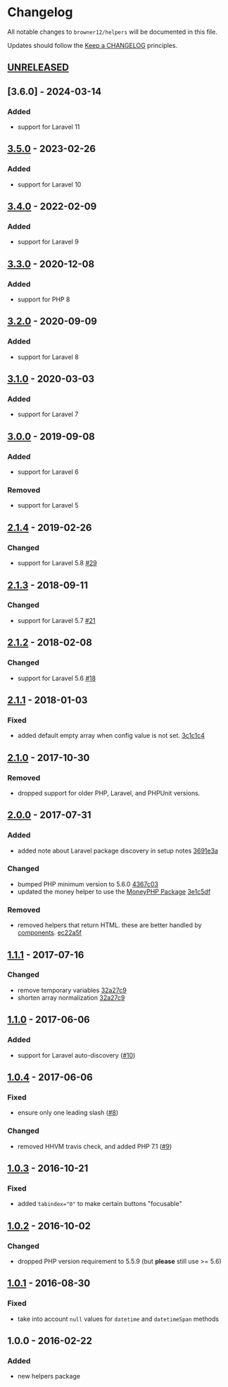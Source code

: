 # Changelog

All notable changes to `browner12/helpers` will be documented in this file.

Updates should follow the [Keep a CHANGELOG](http://keepachangelog.com/) principles.

## [UNRELEASED]

## [3.6.0] - 2024-03-14

### Added

- support for Laravel 11

## [3.5.0] - 2023-02-26

### Added

- support for Laravel 10

## [3.4.0] - 2022-02-09

### Added

- support for Laravel 9

## [3.3.0] - 2020-12-08

### Added

- support for PHP 8

## [3.2.0] - 2020-09-09

### Added

- support for Laravel 8

## [3.1.0] - 2020-03-03

### Added

- support for Laravel 7

## [3.0.0] - 2019-09-08

### Added

- support for Laravel 6

### Removed

- support for Laravel 5

## [2.1.4] - 2019-02-26

### Changed

- support for Laravel 5.8 [#29](https://github.com/browner12/helpers/pull/29)

## [2.1.3] - 2018-09-11

### Changed

- support for Laravel 5.7 [#21](https://github.com/browner12/helpers/pull/21)

## [2.1.2] - 2018-02-08

### Changed

- support for Laravel 5.6 [#18](https://github.com/browner12/helpers/pull/18)

## [2.1.1] - 2018-01-03

### Fixed

- added default empty array when config value is not
  set. [3c1c1c4](https://github.com/browner12/helpers/commit/3c1c1c449ac3325d78878cd80a69a69faf997b6a)

## [2.1.0] - 2017-10-30

### Removed

- dropped support for older PHP, Laravel, and PHPUnit versions.

## [2.0.0] - 2017-07-31

### Added

- added note about Laravel package discovery in setup
  notes [3691e3a](https://github.com/browner12/helpers/commit/3691e3a681bfba2ceb32fff037d126d41f8661dc)

### Changed

- bumped PHP minimum version to
  5.6.0 [4367c03](https://github.com/browner12/helpers/commit/4367c03fd068241ace3b575ef605501a4676aa6b)
- updated the money helper to use
  the [MoneyPHP Package](https://github.com/moneyphp/money) [3e1c5df](https://github.com/browner12/helpers/commit/3e1c5dfa2b9810769c85d60d9c7e561fc7a7a6de)

### Removed

- removed helpers that return HTML. these are better handled
  by [components](https://laravel.com/docs/5.4/blade#components-and-slots). [ec22a5f](https://github.com/browner12/helpers/commit/ec22a5f82a609511c2dec3911fedc62b71a76d76)

## [1.1.1] - 2017-07-16

### Changed

- remove temporary
  variables [32a27c9](https://github.com/browner12/helpers/commit/32a27c90ff18d1ee829ff45edf2bf3b959de7e1d)
- shorten array
  normalization [32a27c9](https://github.com/browner12/helpers/commit/32a27c90ff18d1ee829ff45edf2bf3b959de7e1d)

## [1.1.0] - 2017-06-06

### Added

- support for Laravel auto-discovery ([#10](https://github.com/browner12/helpers/pull/10))

## [1.0.4] - 2017-06-06

### Fixed

- ensure only one leading slash ([#8](https://github.com/browner12/helpers/pull/8))

### Changed

- removed HHVM travis check, and added PHP 7.1 ([#9](https://github.com/browner12/helpers/pull/9))

## [1.0.3] - 2016-10-21

### Fixed

- added `tabindex="0"` to make certain buttons "focusable"

## [1.0.2] - 2016-10-02

### Changed

- dropped PHP version requirement to 5.5.9 (but **please** still use >= 5.6)

## [1.0.1] - 2016-08-30

### Fixed

- take into account `null` values for `datetime` and `datetimeSpan` methods

## 1.0.0 - 2016-02-22

### Added

- new helpers package

[unreleased]: https://github.com/browner12/helpers/compare/v3.5.0...HEAD
[3.5.0]: https://github.com/browner12/helpers/compare/v3.4.0...v3.5.0
[3.4.0]: https://github.com/browner12/helpers/compare/v3.3.0...v3.4.0
[3.3.0]: https://github.com/browner12/helpers/compare/v3.2.0...v3.3.0
[3.2.0]: https://github.com/browner12/helpers/compare/v3.1.0...v3.2.0
[3.1.0]: https://github.com/browner12/helpers/compare/v3.0.0...v3.1.0
[3.0.0]: https://github.com/browner12/helpers/compare/v2.1.4...v3.0.0
[2.1.4]: https://github.com/browner12/helpers/compare/v2.1.3...v2.1.4
[2.1.3]: https://github.com/browner12/helpers/compare/v2.1.2...v2.1.3
[2.1.2]: https://github.com/browner12/helpers/compare/v2.1.1...v2.1.2
[2.1.1]: https://github.com/browner12/helpers/compare/v2.1.0...v2.1.1
[2.1.0]: https://github.com/browner12/helpers/compare/v2.0.0...v2.1.0
[2.0.0]: https://github.com/browner12/helpers/compare/v1.1.1...v2.0.0
[1.1.1]: https://github.com/browner12/helpers/compare/v1.1.0...v1.1.1
[1.1.0]: https://github.com/browner12/helpers/compare/v1.0.4...v1.1.0
[1.0.4]: https://github.com/browner12/helpers/compare/v1.0.3...v1.0.4
[1.0.3]: https://github.com/browner12/helpers/compare/v1.0.2...v1.0.3
[1.0.2]: https://github.com/browner12/helpers/compare/v1.0.1...v1.0.2
[1.0.1]: https://github.com/browner12/helpers/compare/v1.0.0...v1.0.1
